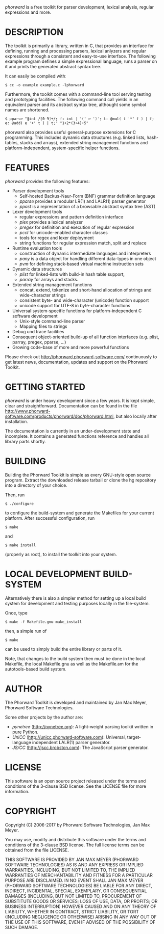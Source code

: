 *phorward* is a free toolkit for parser development, lexical analysis,
regular expressions and more.

DESCRIPTION
===========

The toolkit is primarily a library, written in C, that provides an
interface for defining, running and processing parsers, lexical anlyzers
and regular expressions through a consistent and easy-to-use interface.
The following example program defines a simple expressional language,
runs a parser on it and prints the generated abstract syntax tree.

It can easily be compiled with:

    $ cc -o example example.c -lphorward

Furthermore, the toolkit comes with a command-line tool serving testing
and prototyping facilities. The following command call yields in an
equivalent parser and its abstract syntax tree, althought some symbol
names are shortened.

    $ pparse "@int /[0-9]+/; f: int | '(' e ')'; t: @mul( t '*' f ) | f; e: @add( e '+' t ) | t;" "1+2*(3+4)+5"

phorward also provides useful general-purpose extensions for C
programming. This includes dynamic data structures (e.g. linked lists,
hash-tables, stacks and arrays), extended string management functions
and platform-independent, system-specific helper functions.

FEATURES
========

*phorward* provides the following features:

-   Parser development tools
    -   Self-hosted Backus-Naur-Form (BNF) grammar definition language
    -   *pparse* provides a modular LR(1) and LALR(1) parser generator
    -   *ppast* is a representation of a browsable abstract syntax tree
        (AST)
-   Lexer development tools
    -   regular expressions and pattern definition interface
    -   *plex* provides a lexical analyzer
    -   *pregex* for definition and execution of regular expression
    -   *pccl* for unicode-enabled character classes
    -   tools for regex and lexer deployment
    -   string functions for regular expression match, split and replace
-   Runtime evaluation tools
    -   construction of dynamic intermediate languages and interpreters
    -   *pany* is a data object for handling different data-types in one
        object
    -   *pvm* for defining stack-based virtual machine instruction sets
-   Dynamic data structures
    -   *plist* for linked-lists with build-in hash table support,
    -   *parray* for arrays and stacks.
-   Extended string management functions
    -   concat, extend, tokenize and short-hand allocation of strings
        and wide-character strings
    -   consistent byte- and wide-character (unicode) function support
    -   unicode support for UTF-8 in byte-character functions
-   Universal system-specific functions for platform-independent C
    software development
    -   Unix-style command-line parser
    -   Mapping files to strings
-   Debug und trace facilities
-   Consequent object-oriented build-up of all function interfaces (e.g.
    plist, parray, pregex, pparse, ...)
-   Growing code-base of more and more powerful functions

Please check out <http://phorward.phorward-software.com/> continuously
to get latest news, documentation, updates and support on the Phorward
Toolkit.

GETTING STARTED
===============

*phorward* is under heavy development since a few years. It is kept
simple, clear and straightforward. Documentation can be found in the
file
<http://www.phorward-software.com/products/phorward/doc/phorward.html,>
but also locally after installation.

The documentation is currently in an under-development state and
incomplete. It contains a generated functions reference and handles all
library parts shortly.

BUILDING
========

Building the Phorward Toolkit is simple as every GNU-style open source
program. Extract the downloaded release tarball or clone the hg
repository into a directory of your choice.

Then, run

    $ ./configure

to configure the build-system and generate the Makefiles for your
current platform. After successful configuration, run

    $ make

and

    $ make install

(properly as root), to install the toolkit into your system.

LOCAL DEVELOPMENT BUILD-SYSTEM
==============================

Alternatively there is also a simpler method for setting up a local
build system for development and testing purposes locally in the
file-system.

Once, type

    $ make -f Makefile.gnu make_install

then, a simple run of

    $ make

can be used to simply build the entire library or parts of it.

Note, that changes to the build system then must be done in the local
Makefile, the local Makefile.gnu as well as the Makefile.am for the
autotools-based build system.

AUTHOR
======

The Phorward Toolkit is developed and maintained by Jan Max Meyer,
Phorward Software Technologies.

Some other projects by the author are:

-   *pynetree* (http://pynetree.org): A light-weight parsing toolkit
    written in pure Python.
-   *UniCC* (http://unicc.phorward-software.com): Universal,
    target-language independent LALR(1) parser generator.
-   *JS/CC* (http://jscc.brobston.com): The JavaScript parser generator.

LICENSE
=======

This software is an open source project released under the terms and
conditions of the 3-clause BSD license. See the LICENSE file for more
information.

COPYRIGHT
=========

Copyright (C) 2006-2017 by Phorward Software Technologies, Jan Max
Meyer.

You may use, modify and distribute this software under the terms and
conditions of the 3-clause BSD license. The full license terms can be
obtained from the file LICENSE.

THIS SOFTWARE IS PROVIDED BY JAN MAX MEYER (PHORWARD SOFTWARE
TECHNOLOGIES) AS IS AND ANY EXPRESS OR IMPLIED WARRANTIES, INCLUDING,
BUT NOT LIMITED TO, THE IMPLIED WARRANTIES OF MERCHANTABILITY AND
FITNESS FOR A PARTICULAR PURPOSE ARE DISCLAIMED. IN NO EVENT SHALL JAN
MAX MEYER (PHORWARD SOFTWARE TECHNOLOGIES) BE LIABLE FOR ANY DIRECT,
INDIRECT, INCIDENTAL, SPECIAL, EXEMPLARY, OR CONSEQUENTIAL DAMAGES
(INCLUDING, BUT NOT LIMITED TO, PROCUREMENT OF SUBSTITUTE GOODS OR
SERVICES; LOSS OF USE, DATA, OR PROFITS; OR BUSINESS INTERRUPTION)
HOWEVER CAUSED AND ON ANY THEORY OF LIABILITY, WHETHER IN CONTRACT,
STRICT LIABILITY, OR TORT (INCLUDING NEGLIGENCE OR OTHERWISE) ARISING IN
ANY WAY OUT OF THE USE OF THIS SOFTWARE, EVEN IF ADVISED OF THE
POSSIBILITY OF SUCH DAMAGE.
